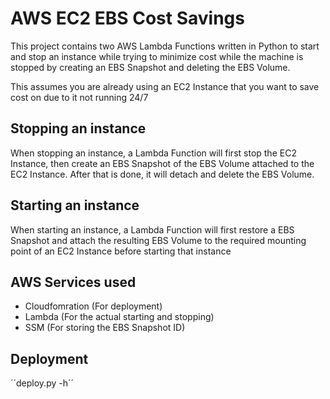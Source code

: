 # AWS EC2 EBS Cost Savings
This project contains two AWS Lambda Functions written in Python to start and stop an instance while trying to minimize cost while the machine is stopped by creating an EBS Snapshot and deleting the EBS Volume.

This assumes you are already using an EC2 Instance that you want to save cost on due to it not running 24/7

## Stopping an instance
When stopping an instance, a Lambda Function will first stop the EC2 Instance, then create an EBS Snapshot of the EBS Volume attached to the EC2 Instance. After that is done, it will detach and delete the EBS Volume.

## Starting an instance
When starting an instance, a Lambda Function will first restore a EBS Snapshot and attach the resulting EBS Volume to the required mounting point of an EC2 Instance before starting that instance

## AWS Services used
- Cloudfomration (For deployment)
- Lambda (For the actual starting and stopping)
- SSM (For storing the EBS Snapshot ID)

## Deployment
´´deploy.py -h´´